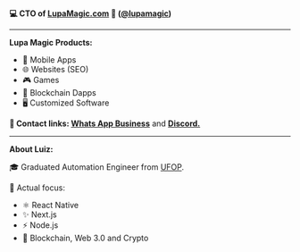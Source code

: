 **💻 CTO of <a href='https://lupamagic.com'>LupaMagic.com</a> 🎩 (<a href='https://github.com/lupamagic'>@lupamagic</a>)** 
______________________________________________________________________________________________
**Lupa Magic Products:**

- 🤳 Mobile Apps
- 🌐 Websites (SEO)
- 🎮 Games
- 💎 Blockchain Dapps
- 🖥️ Customized Software

**📳 Contact links: <a href='https://api.whatsapp.com/send?phone=5531975530383'>Whats App Business</a>**
and
**<a href='https://discord.gg/eGqaNNC8ty'> Discord.</a>**

______________________________________________________________________________________________

**About Luiz:**

🎓 Graduated Automation Engineer from <a href='https://ufop.br'>UFOP</a>.

📲 Actual focus:

- ⚛️ React Native
- ✨ Next.js
- ⚡ Node.js
- 💎 Blockchain, Web 3.0 and Crypto

<!--
🇧🇷 Somos uma companhia de desenvlvimento de aplicativos e sites. Conheça nossas soluções.

**Orçe seu aplicativo (Android & iOS) ou site <a href='https://api.whatsapp.com/send?phone=5531975530383'>clicando aqui.</a>**

______________________________________________________________________________________________

A funny development company from Brazil 🇧🇷 to world. 🌎** (<a href='https://github.com/lupamagic'>@lupamagic</a>) 


**luizuk/luizuk** is a ✨ _special_ ✨ repository because its `README.md` (this file) appears on your GitHub profile.
![LupinhaOficial](https://user-images.githubusercontent.com/35464652/156080342-2b5a23dc-9c8c-42b0-947b-a7e5a7619cca.png)
[![GitHub Streak](https://github-readme-streak-stats.herokuapp.com/?user=luizuk&theme=dark)](https://git.io/streak-stats)

![White Background](https://user-images.githubusercontent.com/35464652/159265599-1d2a1ac5-0bec-48f4-9fbd-fb63f4b82170.png)

🎨 UX Desingn creation services. See our design profolio.

Here are some ideas to get you started:

![Luiz's GitHub stats](https://github-readme-stats.vercel.app/api?username=luizuk&show_icons=true&theme=dracula)


⚡ React Native Engineer.
⚡ UX/UI Designer.

🌐

- 🔭 I’m currently working on ...
- 🌱 I’m currently learning ...
- 👯 I’m looking to collaborate on ...
- 🤔 I’m looking for help with ...
- 💬 Ask me about ...
- 📫 How to reach me: ...
- 😄 Pronouns: ...
- ⚡ Fun fact: ...
-->
